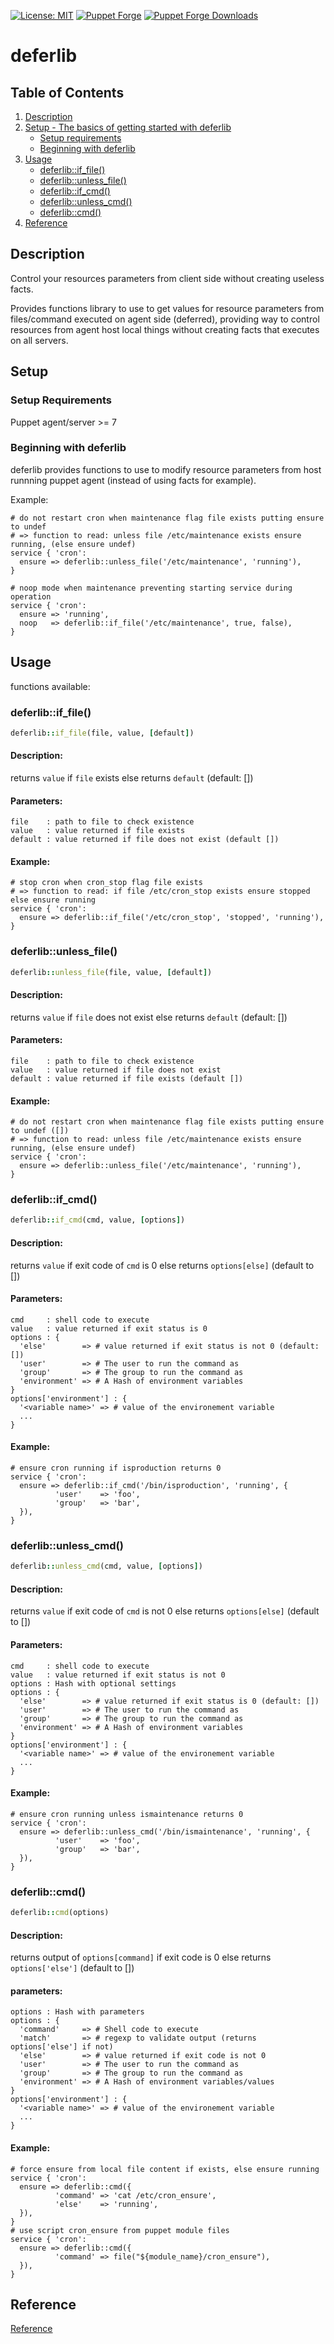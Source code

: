  [![License: MIT](https://img.shields.io/badge/License-MIT-blue.svg)](https://opensource.org/licenses/MIT)
 [![Puppet Forge](https://img.shields.io/puppetforge/v/joknarf/deferlib.svg)](https://forge.puppetlabs.com/joknarf/deferlib)
[![Puppet Forge Downloads](https://img.shields.io/puppetforge/dt/joknarf/deferlib.svg)](https://forge.puppetlabs.com/joknarf/deferlib)

# deferlib

## Table of Contents

1. [Description](#description)
1. [Setup - The basics of getting started with deferlib](#setup)
    * [Setup requirements](#setup-requirements)
    * [Beginning with deferlib](#beginning-with-deferlib)
1. [Usage](#usage)
    * [deferlib::if_file()](#deferlibif_file)
    * [deferlib::unless_file()](#deferlibunless_file)
    * [deferlib::if_cmd()](#deferlibif_cmd)
    * [deferlib::unless_cmd()](#deferlibunless_cmd)
    * [deferlib::cmd()](#deferlibcmd)
1. [Reference](REFERENCE.md)

## Description

Control your resources parameters from client side without creating useless facts.

Provides functions library to use to get values for resource parameters
from files/command executed on agent side (deferred), providing way to control resources
from agent host local things without creating facts that executes on all servers.

## Setup

### Setup Requirements

Puppet agent/server >= 7

### Beginning with deferlib

deferlib provides functions to use to modify resource parameters from host runnning
puppet agent (instead of using facts for example).

Example:
```puppet
# do not restart cron when maintenance flag file exists putting ensure to undef
# => function to read: unless file /etc/maintenance exists ensure running, (else ensure undef)
service { 'cron':
  ensure => deferlib::unless_file('/etc/maintenance', 'running'),
}

# noop mode when maintenance preventing starting service during operation
service { 'cron':
  ensure => 'running',
  noop   => deferlib::if_file('/etc/maintenance', true, false),
}
```

## Usage

functions available:

### deferlib::if_file()
```ruby
deferlib::if_file(file, value, [default])
```
#### Description:
returns `value` if `file` exists else returns `default` (default: [])

#### Parameters:
```
file    : path to file to check existence
value   : value returned if file exists
default : value returned if file does not exist (default [])
```

#### Example:
```puppet
# stop cron when cron_stop flag file exists
# => function to read: if file /etc/cron_stop exists ensure stopped else ensure running
service { 'cron':
  ensure => deferlib::if_file('/etc/cron_stop', 'stopped', 'running'),
}
```

### deferlib::unless_file()
```ruby
deferlib::unless_file(file, value, [default])
```
#### Description:
returns `value` if `file` does not exist else returns `default` (default: [])

#### Parameters:
```
file    : path to file to check existence
value   : value returned if file does not exist
default : value returned if file exists (default [])
```

#### Example:
```puppet
# do not restart cron when maintenance flag file exists putting ensure to undef ([])
# => function to read: unless file /etc/maintenance exists ensure running, (else ensure undef)
service { 'cron':
  ensure => deferlib::unless_file('/etc/maintenance', 'running'),
}
```

### deferlib::if_cmd()
```ruby
deferlib::if_cmd(cmd, value, [options])
```
#### Description:
returns `value` if exit code of `cmd` is 0 else returns `options[else]` (default to [])

#### Parameters:
```
cmd     : shell code to execute
value   : value returned if exit status is 0
options : {
  'else'        => # value returned if exit status is not 0 (default: [])
  'user'        => # The user to run the command as	
  'group'       => # The group to run the command as
  'environment' => # A Hash of environment variables
}
options['environment'] : {
  '<variable name>' => # value of the environement variable
  ...
}
```

#### Example:
```puppet
# ensure cron running if isproduction returns 0
service { 'cron':
  ensure => deferlib::if_cmd('/bin/isproduction', 'running', {
          'user'    => 'foo',
          'group'   => 'bar',
  }),
}
```

### deferlib::unless_cmd()
```ruby
deferlib::unless_cmd(cmd, value, [options])
```
#### Description:
returns `value` if exit code of `cmd` is not 0 else returns `options[else]` (default to [])

#### Parameters:
```
cmd     : shell code to execute
value   : value returned if exit status is not 0
options : Hash with optional settings
options : {
  'else'        => # value returned if exit status is 0 (default: [])
  'user'        => # The user to run the command as	
  'group'       => # The group to run the command as
  'environment' => # A Hash of environment variables
}
options['environment'] : {
  '<variable name>' => # value of the environement variable
  ...
}
```

#### Example:
```puppet
# ensure cron running unless ismaintenance returns 0
service { 'cron':
  ensure => deferlib::unless_cmd('/bin/ismaintenance', 'running', {
          'user'    => 'foo',
          'group'   => 'bar',
  }),
}
```

### deferlib::cmd()
```ruby
deferlib::cmd(options)
```
#### Description:
returns output of `options[command]` if exit code is 0 else returns `options['else']` (default to [])

#### parameters:
```
options : Hash with parameters
options : {
  'command'     => # Shell code to execute
  'match'       => # regexp to validate output (returns options['else'] if not)
  'else'        => # value returned if exit code is not 0
  'user'        => # The user to run the command as	
  'group'       => # The group to run the command as
  'environment' => # A Hash of environment variables/values
}
options['environment'] : {
  '<variable name>' => # value of the environement variable
  ...
}
```

#### Example:
```puppet
# force ensure from local file content if exists, else ensure running
service { 'cron':
  ensure => deferlib::cmd({
          'command' => 'cat /etc/cron_ensure',
          'else'    => 'running',
  }),
}
# use script cron_ensure from puppet module files
service { 'cron':
  ensure => deferlib::cmd({
          'command' => file("${module_name}/cron_ensure"),
  }),  
}
```
## Reference

[Reference](REFERENCE.md)
